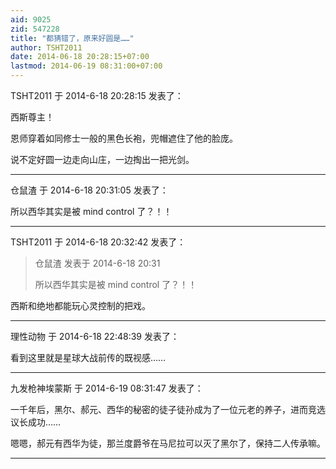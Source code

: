 ```yaml
---
aid: 9025
zid: 547228
title: "都猜错了，原来好圆是……"
author: TSHT2011
date: 2014-06-18 20:28:15+07:00
lastmod: 2014-06-19 08:31:00+07:00
---
```


TSHT2011 于 2014-6-18 20:28:15 发表了：

西斯尊主！

恩师穿着如同修士一般的黑色长袍，兜帽遮住了他的脸庞。

说不定好圆一边走向山庄，一边掏出一把光剑。

---

仓鼠渣 于 2014-6-18 20:31:05 发表了：

所以西华其实是被 mind control 了？！！

---

TSHT2011 于 2014-6-18 20:32:42 发表了：

> 仓鼠渣 发表于 2014-6-18 20:31
>
> 所以西华其实是被 mind control 了？！！

西斯和绝地都能玩心灵控制的把戏。

---

理性动物 于 2014-6-18 22:48:39 发表了：

看到这里就是星球大战前传的既视感……

---

九发枪神埃蒙斯 于 2014-6-19 08:31:47 发表了：

一千年后，黑尔、郝元、西华的秘密的徒子徒孙成为了一位元老的养子，进而竞选议长成功……

嗯嗯，郝元有西华为徒，那兰度爵爷在马尼拉可以灭了黑尔了，保持二人传承嘛。

---

